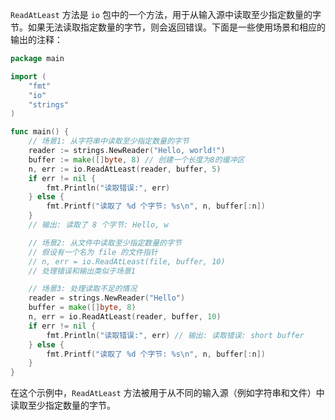 `ReadAtLeast` 方法是 `io` 包中的一个方法，用于从输入源中读取至少指定数量的字节。如果无法读取指定数量的字节，则会返回错误。下面是一些使用场景和相应的输出的注释：

```go
package main

import (
	"fmt"
	"io"
	"strings"
)

func main() {
	// 场景1: 从字符串中读取至少指定数量的字节
	reader := strings.NewReader("Hello, world!")
	buffer := make([]byte, 8) // 创建一个长度为8的缓冲区
	n, err := io.ReadAtLeast(reader, buffer, 5)
	if err != nil {
		fmt.Println("读取错误:", err)
	} else {
		fmt.Printf("读取了 %d 个字节: %s\n", n, buffer[:n])
	}
	// 输出: 读取了 8 个字节: Hello, w

	// 场景2: 从文件中读取至少指定数量的字节
	// 假设有一个名为 file 的文件指针
	// n, err = io.ReadAtLeast(file, buffer, 10)
	// 处理错误和输出类似于场景1

	// 场景3: 处理读取不足的情况
	reader = strings.NewReader("Hello")
	buffer = make([]byte, 8)
	n, err = io.ReadAtLeast(reader, buffer, 10)
	if err != nil {
		fmt.Println("读取错误:", err) // 输出: 读取错误: short buffer
	} else {
		fmt.Printf("读取了 %d 个字节: %s\n", n, buffer[:n])
	}
}
```

在这个示例中，`ReadAtLeast` 方法被用于从不同的输入源（例如字符串和文件）中读取至少指定数量的字节。